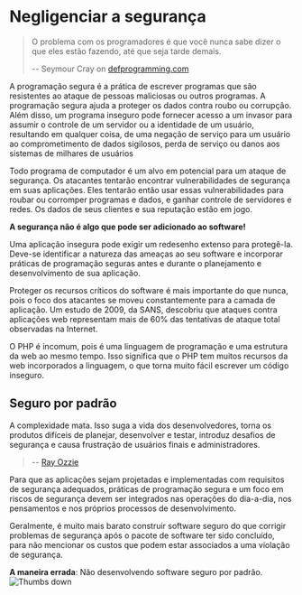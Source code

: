 # Negligenciar a segurança #

> O problema com os programadores é que você nunca sabe dizer o que eles estão fazendo, até que seja tarde demais.
>
> -- Seymour Cray on [defprogramming.com](http://www.defprogramming.com/q/6e61ae30a855/)

A programação segura é a prática de escrever programas que são resistentes ao ataque de pessoas maliciosas ou outros programas. A programação segura ajuda a proteger os dados contra roubo ou corrupção. Além disso, um programa inseguro pode fornecer acesso a um invasor para assumir o controle de um servidor ou a identidade de um usuário, resultando em qualquer coisa, de uma negação de serviço para um usuário ao comprometimento de dados sigilosos, perda de serviço ou danos aos sistemas de milhares de usuários

Todo programa de computador é um alvo em potencial para um ataque de segurança. Os atacantes tentarão encontrar vulnerabilidades de segurança em suas aplicações. Eles tentarão então usar essas vulnerabilidades para roubar ou corromper programas e dados, e ganhar controle de servidores e redes. Os dados de seus clientes e sua reputação estão em jogo.

**A segurança não é algo que pode ser adicionado ao software!**

Uma aplicação insegura pode exigir um redesenho extenso para protegê-la. Deve-se identificar a natureza das ameaças ao seu software e incorporar práticas de programação seguras antes e durante o planejamento e desenvolvimento de sua aplicação.

Proteger os recursos críticos do software é mais importante do que nunca, pois o foco dos atacantes se moveu constantemente para a camada de aplicação. Um estudo de 2009, da SANS, descobriu que ataques contra aplicações web representam mais de 60% das tentativas de ataque total observadas na Internet.

O PHP é incomum, pois é uma linguagem de programação e uma estrutura da web ao mesmo tempo. Isso significa que o PHP tem muitos recursos da web incorporados a linguagem, o que torna muito fácil escrever um código inseguro.

## Seguro por padrão ##

>
A complexidade mata. Isso suga a vida dos desenvolvedores, torna os produtos difíceis de planejar, desenvolver e testar, introduz desafios de segurança e causa frustração de usuários finais e administradores.
>
> -- [Ray Ozzie](www.azquotes.com/quote/585933)

Para que as aplicações sejam projetadas e implementadas com requisitos de segurança adequados, práticas de programação segura e um foco em riscos de segurança devem ser integrados nas operações do dia-a-dia, nos pensamentos e nos próprios processos de desenvolvimento.

Geralmente, é muito mais barato construir software seguro do que corrigir problemas de segurança após o pacote de software ter sido concluído, para não mencionar os custos que podem estar associados a uma violação de segurança.

**A maneira errada**: Não desenvolvendo software seguro por padrão. ![Thumbs down](/img/thumbs-down.png)

